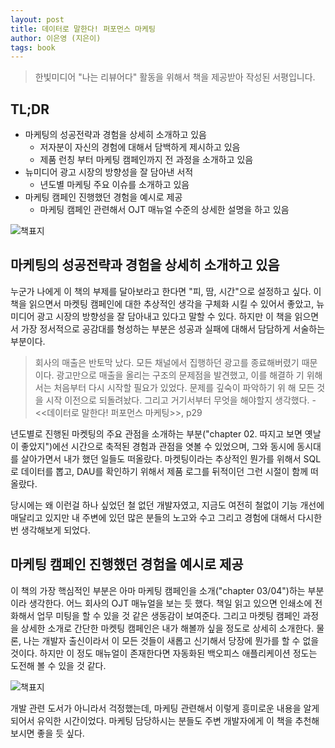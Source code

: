 ```yaml
---
layout: post
title: 데이터로 말한다! 퍼포먼스 마케팅 
author: 이은영 (지은이)
tags: book
---
```


> 한빛미디어 "나는 리뷰어다" 활동을 위해서 책을 제공받아 작성된 서평입니다.

## TL;DR

- 마케팅의 성공전략과 경험을 상세히 소개하고 있음
  - 저자분이 자신의 경험에 대해서 담백하게 제시하고 있음
  - 제품 런칭 부터 마케팅 캠페인까지 전 과정을 소개하고 있음
- 뉴미디어 광고 시장의 방향성을 잘 담아낸 서적
  - 년도별 마케팅 주요 이슈를 소개하고 있음
- 마케팅 캠페인 진행했던 경험을 예시로 제공
  - 마케팅 캠페인 관련해서 OJT 매뉴얼 수준의 상세한 설명을 하고 있음

![책표지]({{site.baseurl}}/images/20221220/01.png)

## 마케팅의 성공전략과 경험을 상세히 소개하고 있음

누군가 나에게 이 책의 부제를 달아보라고 한다면 "피, 땀, 시간"으로 설정하고 싶다. 이 책을 읽으면서 마켓팅 캠페인에 대한 추상적인 생각을 구체화 시킬 수 있어서 좋았고, 뉴미디어 광고 시장의 방향성을 잘 담아내고 있다고 말할 수 있다. 하지만 이 책을 읽으면서 가장 정서적으로 공감대를 형성하는 부분은 성공과 실패에 대해서 담담하게 서술하는 부분이다.

> 회사의 매출은 반토막 났다. 모든 채널에서 집행하던 광고를 종료해버렸기 때문이다. 광고만으로 매출을 올리는 구조의 문제점을 발견했고, 이를 해결하 기 위해서는 처음부터 다시 시작할 필요가 있었다. 문제를 깊숙이 파악하기 위 해 모든 것을 시작 이전으로 되돌려놨다. 그리고 거기서부터 무엇을 해야할지 생각했다. - <<데이터로 말한다! 퍼포먼스 마케팅>>, p29

년도별로 진행된 마켓팅의 주요 관점을 소개하는 부분("chapter 02. 따지고 보면 옛날이 좋았지")에선 시간으로 축적된 경험과 관점을 엿볼 수 있었으며, 그와 동시에 동시대를 살아가면서 내가 했던 일들도 떠올랐다. 마켓팅이라는 추상적인 뭔가를 위해서 SQL로 데이터를 뽑고, DAU를 확인하기 위해서 제품 로그를 뒤적이던 그런 시절이 함께 떠올랐다. 

당시에는 왜 이런걸 하나 싶었던 철 없던 개발자였고, 지금도 여전히 철없이 기능 개선에 매달리고 있지만 내 주변에 있던 많은 분들의 노고와 수고 그리고 경험에 대해서 다시한번 생각해보게 되었다.

## 마케팅 캠페인 진행했던 경험을 예시로 제공

이 책의 가장 핵심적인 부분은 아마 마케팅 캠페인을 소개("chapter 03/04")하는 부분이라 생각한다. 어느 회사의 OJT 매뉴얼을 보는 듯 했다. 책일 읽고 있으면 인쇄소에 전화해서 업무 미팅을 할 수 있을 것 같은 생동감이 보여준다. 그리고 마켓팅 캠페인 과정을 상세한 소개로 간단한 마켓팅 캠페인은 내가 해볼까 싶을 정도로 상세히 소개한다. 물론, 나는 개발자 출신이라서 이 모든 것들이 새롭고 신기해서 당장에 뭔가를 할 수 없을 것이다. 하지만 이 정도 매뉴얼이 존재한다면 자동화된 백오피스 애플리케이션 정도는 도전해 볼 수 있을 것 같다.

![책표지]({{site.baseurl}}/images/20221220/02.png)

개발 관련 도서가 아니라서 걱정했는데, 마케팅 관련해서 이렇게 흥미로운 내용을 알게 되어서 유익한 시간이었다. 마케팅 담당하시는 분들도 주변 개발자에게 이 책을 추천해보시면 좋을 듯 싶다.
